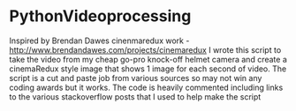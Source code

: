 # PythonVideoprocessing
Inspired by Brendan Dawes cinenmaredux work - http://www.brendandawes.com/projects/cinemaredux 
I wrote this script to take the video from my cheap go-pro knock-off helmet camera and create a cinemaRedux style image that shows 1 image for each second of video.
The script is a cut and paste job from various sources so may not win any coding awards but it works.
The code is heavily commented including links to the various stackoverflow posts that I used to help make the script
